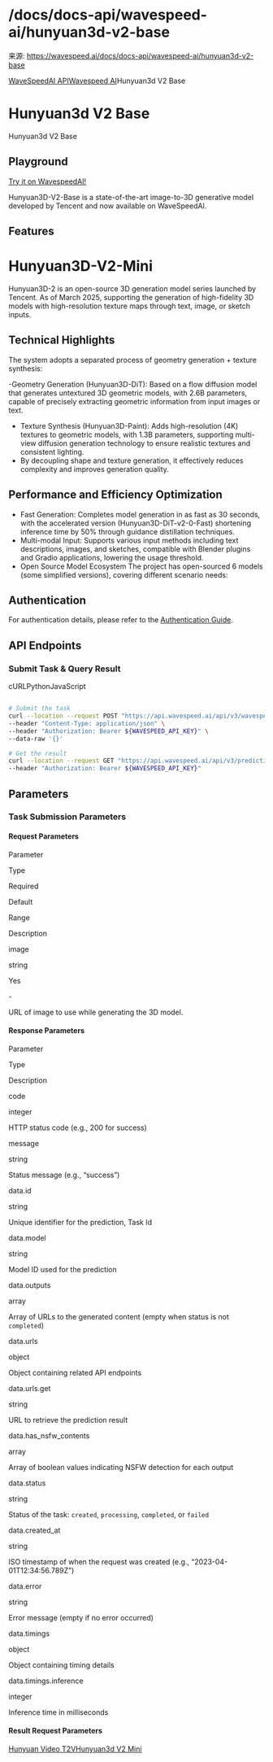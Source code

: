 # /docs/docs-api/wavespeed-ai/hunyuan3d-v2-base

来源: https://wavespeed.ai/docs/docs-api/wavespeed-ai/hunyuan3d-v2-base

[WaveSpeedAI API](/docs/docs-api/webhooks "WaveSpeedAI API")[Wavespeed AI](/docs/docs-api/wavespeed-ai/any-llm "Wavespeed AI")Hunyuan3d V2 Base

# Hunyuan3d V2 Base

Hunyuan3d V2 Base

## Playground[](#playground)

[Try it on WavespeedAI!](https://wavespeed.ai/models/wavespeed-ai/hunyuan3d/v2-base)

Hunyuan3D-V2-Base is a state-of-the-art image-to-3D generative model developed by Tencent and now available on WaveSpeedAI.

## Features[](#features)

# Hunyuan3D-V2-Mini

Hunyuan3D-2 is an open-source 3D generation model series launched by Tencent. As of March 2025, supporting the generation of high-fidelity 3D models with high-resolution texture maps through text, image, or sketch inputs.

## Technical Highlights[](#technical-highlights)

The system adopts a separated process of geometry generation + texture synthesis:

\-Geometry Generation (Hunyuan3D-DiT): Based on a flow diffusion model that generates untextured 3D geometric models, with 2.6B parameters, capable of precisely extracting geometric information from input images or text.

*   Texture Synthesis (Hunyuan3D-Paint): Adds high-resolution (4K) textures to geometric models, with 1.3B parameters, supporting multi-view diffusion generation technology to ensure realistic textures and consistent lighting.
*   By decoupling shape and texture generation, it effectively reduces complexity and improves generation quality.

## Performance and Efficiency Optimization[](#performance-and-efficiency-optimization)

*   Fast Generation: Completes model generation in as fast as 30 seconds, with the accelerated version (Hunyuan3D-DiT-v2-0-Fast) shortening inference time by 50% through guidance distillation techniques.
*   Multi-modal Input: Supports various input methods including text descriptions, images, and sketches, compatible with Blender plugins and Gradio applications, lowering the usage threshold.
*   Open Source Model Ecosystem The project has open-sourced 6 models (some simplified versions), covering different scenario needs:

## Authentication[](#authentication)

For authentication details, please refer to the [Authentication Guide](/docs/docs-authentication).

## API Endpoints[](#api-endpoints)

### Submit Task & Query Result[](#submit-task--query-result)

cURLPythonJavaScript

```bash

# Submit the task
curl --location --request POST "https://api.wavespeed.ai/api/v3/wavespeed-ai/hunyuan3d/v2-base" \
--header "Content-Type: application/json" \
--header "Authorization: Bearer ${WAVESPEED_API_KEY}" \
--data-raw '{}'

# Get the result
curl --location --request GET "https://api.wavespeed.ai/api/v3/predictions/${requestId}/result" \
--header "Authorization: Bearer ${WAVESPEED_API_KEY}"
```

## Parameters[](#parameters)

### Task Submission Parameters[](#task-submission-parameters)

#### Request Parameters[](#request-parameters)

Parameter

Type

Required

Default

Range

Description

image

string

Yes

\-

URL of image to use while generating the 3D model.

#### Response Parameters[](#response-parameters)

Parameter

Type

Description

code

integer

HTTP status code (e.g., 200 for success)

message

string

Status message (e.g., “success”)

data.id

string

Unique identifier for the prediction, Task Id

data.model

string

Model ID used for the prediction

data.outputs

array

Array of URLs to the generated content (empty when status is not `completed`)

data.urls

object

Object containing related API endpoints

data.urls.get

string

URL to retrieve the prediction result

data.has\_nsfw\_contents

array

Array of boolean values indicating NSFW detection for each output

data.status

string

Status of the task: `created`, `processing`, `completed`, or `failed`

data.created\_at

string

ISO timestamp of when the request was created (e.g., “2023-04-01T12:34:56.789Z”)

data.error

string

Error message (empty if no error occurred)

data.timings

object

Object containing timing details

data.timings.inference

integer

Inference time in milliseconds

#### Result Request Parameters[](#result-request-parameters)

[Hunyuan Video T2V](/docs/docs-api/wavespeed-ai/hunyuan-video-t2v "Hunyuan Video T2V")[Hunyuan3d V2 Mini](/docs/docs-api/wavespeed-ai/hunyuan3d-v2-mini "Hunyuan3d V2 Mini")